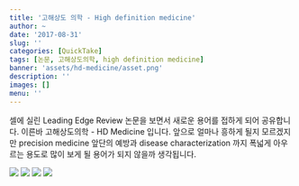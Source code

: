```yaml
---
title: '고해상도 의학 - High definition medicine'
author: ~
date: '2017-08-31'
slug: ''
categories: [QuickTake]
tags: [논문, 고해상도의학, high definition medicine]
banner: 'assets/hd-medicine/asset.png'
description: ''
images: []
menu: ''
---
```


셀에 실린 Leading Edge Review 논문을 보면서 새로운 용어를 접하게 되어 공유합니다. 이른바 고해상도의학 - HD Medicine 입니다. 앞으로 얼마나 흥하게 될지 모르겠지만 precision medicine 앞단의 예방과 disease characterization 까지 폭넓게 아우르는 용도로 많이 보게 될 용어가 되지 않을까 생각됩니다. 

<!--more-->

![](assets/hd-medicine/asset.png)
![](assets/hd-medicine/asset-2.png)
![](assets/hd-medicine/asset-3.png)
![](assets/hd-medicine/asset-4.png)
